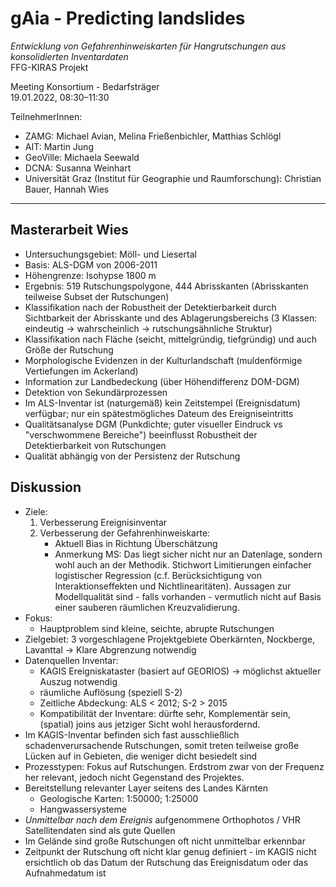 # gAia - Predicting landslides
*Entwicklung von Gefahrenhinweiskarten für Hangrutschungen aus konsolidierten Inventardaten*  
FFG-KIRAS Projekt

Meeting Konsortium - Bedarfsträger  
19.01.2022, 08:30–11:30

TeilnehmerInnen:
- ZAMG: Michael Avian, Melina Frießenbichler, Matthias Schlögl
- AIT: Martin Jung
- GeoVille: Michaela Seewald
- DCNA: Susanna Weinhart
- Universität Graz (Institut für Geographie und Raumforschung): Christian Bauer, Hannah Wies

---

## Masterarbeit Wies
- Untersuchungsgebiet: Möll- und Liesertal
- Basis: ALS-DGM von 2006-2011
- Höhengrenze: Isohypse 1800 m
- Ergebnis: 519 Rutschungspolygone, 444 Abrisskanten (Abrisskanten teilweise Subset der Rutschungen)
- Klassifikation nach der Robustheit der Detektierbarkeit durch Sichtbarkeit der Abrisskante und des Ablagerungsbereichs (3 Klassen: eindeutig &rarr; wahrscheinlich &rarr; rutschungsähnliche Struktur)
- Klassifikation nach Fläche (seicht, mittelgründig, tiefgründig) und auch Größe der Rutschung
- Morphologische Evidenzen in der Kulturlandschaft (muldenförmige Vertiefungen im Ackerland)
- Information zur Landbedeckung (über Höhendifferenz DOM-DGM)
- Detektion von Sekundärprozessen
- Im ALS-Inventar ist (naturgemäß) kein Zeitstempel (Ereignisdatum) verfügbar; nur ein spätestmögliches Dateum des Ereigniseintritts
- Qualitätsanalyse DGM (Punkdichte; guter visueller Eindruck vs "verschwommene Bereiche") beeinflusst Robustheit der Detektierbarkeit von Rutschungen
- Qualität abhängig von der Persistenz der Rutschung

## Diskussion
- Ziele:
    1. Verbesserung Ereignisinventar
    2. Verbesserung der Gefahrenhinweiskarte:
        - Aktuell Bias in Richtung Überschätzung
        - Anmerkung MS: Das liegt sicher nicht nur an Datenlage, sondern wohl auch an der Methodik. Stichwort Limitierungen einfacher logistischer Regression (c.f. Berücksichtigung von Interaktionseffekten und Nichtlinearitäten). Aussagen zur Modellqualität sind - falls vorhanden - vermutlich nicht auf Basis einer sauberen räumlichen Kreuzvalidierung.
- Fokus: 
    - Hauptproblem sind kleine, seichte, abrupte Rutschungen
- Zielgebiet: 3 vorgeschlagene Projektgebiete Oberkärnten, Nockberge, Lavanttal &rarr; Klare Abgrenzung notwendig 
- Datenquellen Inventar:
    - KAGIS Ereigniskataster (basiert auf GEORIOS) &rarr; möglichst aktueller Auszug notwendig
    - räumliche Auflösung (speziell S-2)
    - Zeitliche Abdeckung: ALS < 2012; S-2 > 2015
    - Kompatibilität der Inventare: dürfte sehr, Komplementär sein, (spatial) joins aus jetziger Sicht wohl herausfordernd. 
- Im KAGIS-Inventar befinden sich fast ausschließlich schadenverursachende Rutschungen, somit treten teilweise große Lücken auf in Gebieten, die weniger dicht besiedelt sind
- Prozesstypen: Fokus auf Rutschungen. Erdstrom zwar von der Frequenz her relevant, jedoch nicht Gegenstand des Projektes.
- Bereitstellung relevanter Layer seitens des Landes Kärnten
    - Geologische Karten: 1:50000; 1:25000
    - Hangwassersysteme
- *Unmittelbar nach dem Ereignis* aufgenommene Orthophotos / VHR Satellitendaten sind als gute Quellen
- Im Gelände sind große Rutschungen oft nicht unmittelbar erkennbar
- Zeitpunkt der Rutschung oft nicht klar genug definiert -  im KAGIS nicht ersichtlich ob das Datum der Rutschung das Ereignisdatum oder das Aufnahmedatum ist
